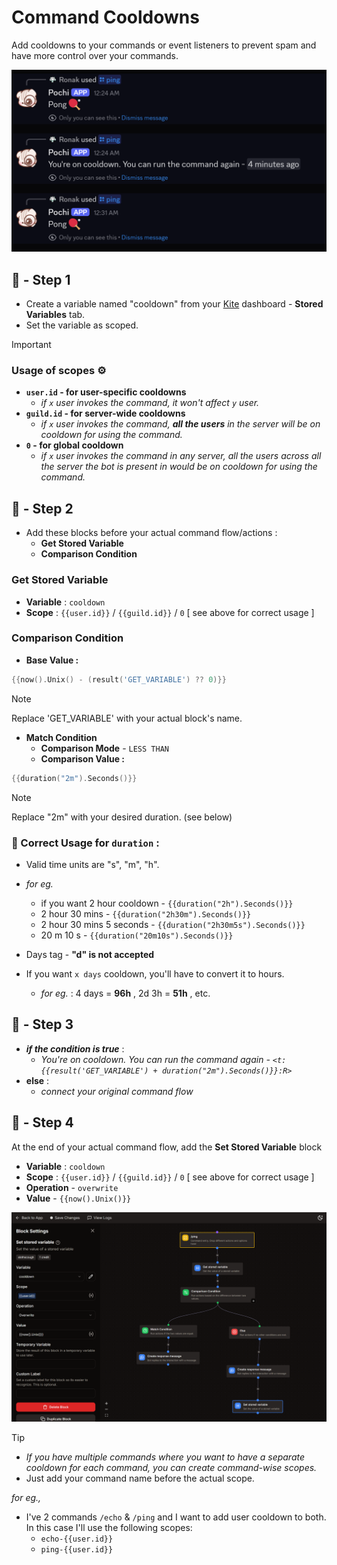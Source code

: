 # Command Cooldowns

Add cooldowns to your commands or event listeners to prevent spam and have more control over your commands.

![Cooldown Result](./img/cooldowns-result.png)

## 📝 - Step 1

- Create a variable named \"cooldown\" from your [Kite](https://kite.onl/) dashboard - **Stored Variables** tab.
- Set the variable as scoped.

> [!IMPORTANT]
> ### Usage of scopes ⚙️
> 
> - **`user.id` - for user-specific cooldowns**
>    - _if `x` user invokes the command, it won't affect `y` user._
> - **`guild.id` - for server-wide cooldowns**
>    - _if `x` user invokes the command, **all the users** in the server will be on cooldown for using the command._
> - **`0` - for global cooldown**
>    - _if `x` user invokes the command in any server, all the users across all the server the bot is present in would be on cooldown for using the command._

## 📝 - Step 2

- Add these blocks before your actual command flow/actions :
  - **Get Stored Variable**
  - **Comparison Condition**

### **Get Stored Variable**

- **Variable** : `cooldown`
- **Scope** : `{{user.id}}` / `{{guild.id}}` / `0` [ see above for correct usage ]

### **Comparison Condition**
- **Base Value :**
```go
{{now().Unix() - (result('GET_VARIABLE') ?? 0)}}
```
> [!NOTE]
> Replace 'GET_VARIABLE' with your actual block's name.

- **Match Condition**
  - **Comparison Mode** - `LESS THAN`
  - **Comparison Value :**
```go
{{duration("2m").Seconds()}}
```
> [!NOTE]
> Replace "2m" with your desired duration. (see below)

### 📌 Correct Usage for `duration` :

- Valid time units are \"s\", \"m\", \"h\".
- _for eg._
  - if you want 2 hour cooldown - `{{duration("2h").Seconds()}}`
  - 2 hour 30 mins - `{{duration("2h30m").Seconds()}}`
  - 2 hour 30 mins 5 seconds - `{{duration("2h30m5s").Seconds()}}`
  - 20 m 10 s - `{{duration("20m10s").Seconds()}}`

- Days tag - **\"d\" is not accepted**
- If you want `x days` cooldown, you'll have to convert it to hours.
  - _for eg._ : 4 days = **96h** , 2d 3h = **51h** , etc.

## 📝 - Step 3

- **_if the condition is true_** :
  - _You're on cooldown. You can run the command again - `<t:{{result('GET_VARIABLE') + duration("2m").Seconds()}}:R>`_
- **else** :
  - _connect your original command flow_

## 📝 - Step 4
At the end of your actual command flow, add the **Set Stored Variable** block
- **Variable** : `cooldown`
- **Scope** : `{{user.id}}` / `{{guild.id}}` / `0`  [ see above for correct usage ]
- **Operation** - `overwrite`
- **Value** - `{{now().Unix()}}`

![Cooldown Flow](./img/cooldowns-flow.png)

> [!TIP]
> - *If you have multiple commands where you want to have a separate cooldown for each command, you can create command-wise scopes.*
> - Just add your command name before the actual scope.
>
> *for eg.,*
> - I've 2 commands `/echo` & `/ping` and I want to add user cooldown to both. In this case I'll use the following scopes:
>    - `echo-{{user.id}}`
>    - `ping-{{user.id}}`
